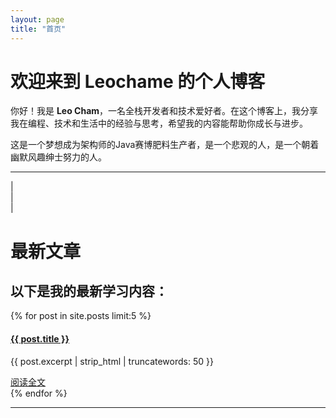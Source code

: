 ```yaml
---
layout: page
title: "首页"
---
```


# 欢迎来到 Leochame 的个人博客

你好！我是 **Leo Cham**，一名全栈开发者和技术爱好者。在这个博客上，我分享我在编程、技术和生活中的经验与思考，希望我的内容能帮助你成长与进步。

这是一个梦想成为架构师的Java赛博肥料生产者，是一个悲观的人，是一个朝着幽默风趣绅士努力的人。

--- 
|   
|  
|




# 最新文章

## 以下是我的最新学习内容：

{% for post in site.posts limit:5 %}
  <article>
    <h4><a href="{{ post.url }}">{{ post.title }}</a></h4>
    <p>{{ post.excerpt | strip_html | truncatewords: 50 }}</p>
    <a href="{{ post.url }}">阅读全文</a>
  </article>
{% endfor %}

---